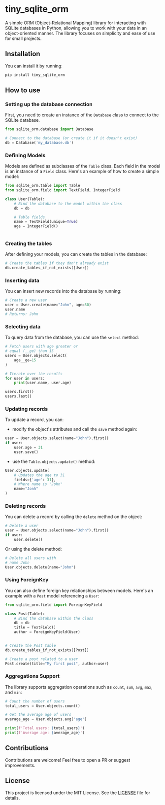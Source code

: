 # tiny_sqlite_orm

A simple ORM (Object-Relational Mapping) library for interacting with SQLite databases in Python, allowing you to work with your data in an object-oriented manner. The library focuses on simplicity and ease of use for small projects.

## Installation

You can install it by running:

```bash
pip install tiny_sqlite_orm
```

## How to use

### Setting up the database connection

First, you need to create an instance of the `Database` class to connect to the SQLite database.

```python
from sqlite_orm.database import Database

# Connect to the database (or create it if it doesn't exist)
db = Database('my_database.db')
```

### Defining Models

Models are defined as subclasses of the `Table` class. Each field in the model is an instance of a `Field` class. Here's an example of how to create a simple model:

```python
from sqlite_orm.table import Table
from sqlite_orm.field import TextField, IntegerField

class User(Table):
    # Bind the database to the model within the class
    db = db

    # Table fields
    name = TextField(unique=True)
    age = IntegerField()
    
```

### Creating the tables

After defining your models, you can create the tables in the database:

```python
# Create the tables if they don't already exist
db.create_tables_if_not_exists([User])
```

### Inserting data

You can insert new records into the database by running:

```python
# Create a new user
user = User.create(name="John", age=30)
user.name
# Returns: John
```

### Selecting data

To query data from the database, you can use the `select` method:

```python
# Fetch users with age greater or
# equal (__ge) than 15
users = User.objects.select(
    age__ge=15
)

# Iterate over the results
for user in users:
    print(user.name, user.age)

users.first()
users.last()
```

### Updating records

To update a record, you can:

- modify the object's attributes and call the `save` method again:

```python
user = User.objects.select(name="John").first()
if user:
    user.age = 31
    user.save()
```

- use the `Table.objects.update()` method:

```python
User.objects.update(
    # Updates the age to 31
    fields={'age': 31},
    # Where name is "John"
    name="Jonh"
)
```

### Deleting records

You can delete a record by calling the `delete` method on the object:

```python
# Delete a user
user = User.objects.select(name="John").first()
if user:
    user.delete()
```

Or using the delete method:

```python
# Delete all users with
# name John
User.objects.delete(name="John")
```

### Using ForeignKey

You can also define foreign key relationships between models. Here's an example with a `Post` model referencing a `User`:

```python
from sqlite_orm.field import ForeignKeyField

class Post(Table):
    # Bind the database within the class
    db = db
    title = TextField()
    author = ForeignKeyField(User)
    

# Create the Post table
db.create_tables_if_not_exists([Post])

# Create a post related to a user
Post.create(title="My first post", author=user)
```

### Aggregations Support

The library supports aggregation operations such as `count`, `sum`, `avg`, `max`, and `min`:

```python
# Count the number of users
total_users = User.objects.count()

# Get the average age of users
average_age = User.objects.avg('age')

print(f'Total users: {total_users}')
print(f'Average age: {average_age}')
```

## Contributions

Contributions are welcome! Feel free to open a PR or suggest improvements.

## License

This project is licensed under the MIT License. See the [LICENSE](LICENSE) file for details.